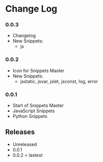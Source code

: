 # Change Log

### 0.0.3
- Changelog
- New Snippets:
    - js

### 0.0.2
- Icon for Snippets Master
- New Snippets:
    - jsstatic, jsvar, jslet, jsconst, log, error

### 0.0.1
- Start of Snippets Master
- JavaScript Snippets
- Python Snippets

## Releases
- Unreleased
- 0.0.1
- 0.0.2 < lastest